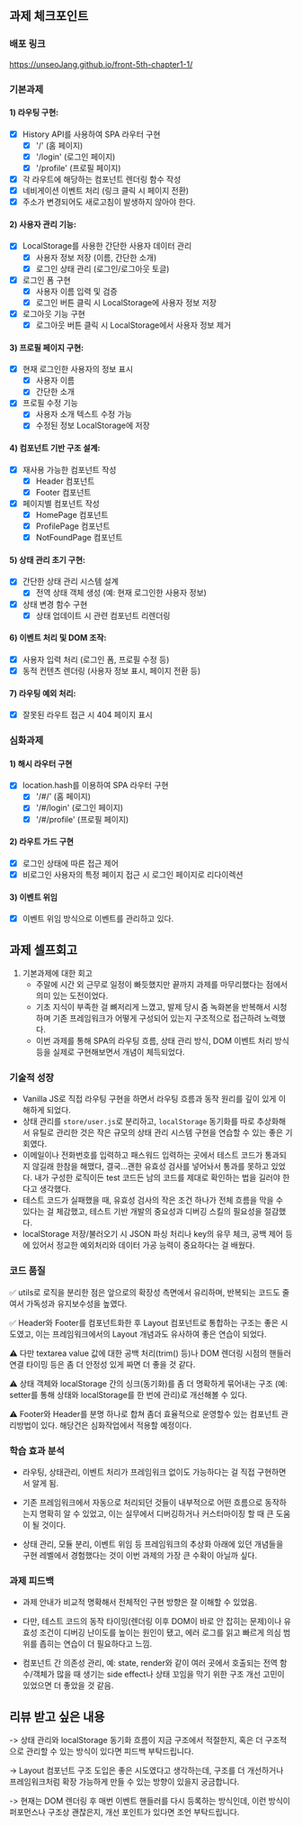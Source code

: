 ## 과제 체크포인트

### 배포 링크
https://unseoJang.github.io/front-5th-chapter1-1/

<!--
배포 링크를 적어주세요
예시: https://<username>.github.io/front-5th-chapter1-1/

배포가 완료되지 않으면 과제를 통과할 수 없습니다.
배포 후에 정상 작동하는지 확인해주세요.
-->


### 기본과제

#### 1) 라우팅 구현:
- [x] History API를 사용하여 SPA 라우터 구현
  - [x] '/' (홈 페이지)
  - [x] '/login' (로그인 페이지)
  - [x] '/profile' (프로필 페이지)
- [x] 각 라우트에 해당하는 컴포넌트 렌더링 함수 작성
- [x] 네비게이션 이벤트 처리 (링크 클릭 시 페이지 전환)
- [x] 주소가 변경되어도 새로고침이 발생하지 않아야 한다.

#### 2) 사용자 관리 기능:
- [x] LocalStorage를 사용한 간단한 사용자 데이터 관리
  - [x] 사용자 정보 저장 (이름, 간단한 소개)
  - [x] 로그인 상태 관리 (로그인/로그아웃 토글)
- [x] 로그인 폼 구현
  - [x] 사용자 이름 입력 및 검증
  - [x] 로그인 버튼 클릭 시 LocalStorage에 사용자 정보 저장
- [x] 로그아웃 기능 구현
  - [x] 로그아웃 버튼 클릭 시 LocalStorage에서 사용자 정보 제거

#### 3) 프로필 페이지 구현:
- [x] 현재 로그인한 사용자의 정보 표시
  - [x] 사용자 이름
  - [x] 간단한 소개
- [x] 프로필 수정 기능
  - [x] 사용자 소개 텍스트 수정 가능
  - [x] 수정된 정보 LocalStorage에 저장

#### 4) 컴포넌트 기반 구조 설계:
- [x] 재사용 가능한 컴포넌트 작성
  - [x] Header 컴포넌트
  - [x] Footer 컴포넌트
- [x] 페이지별 컴포넌트 작성
  - [x] HomePage 컴포넌트
  - [x] ProfilePage 컴포넌트
  - [x] NotFoundPage 컴포넌트

#### 5) 상태 관리 초기 구현:
- [x] 간단한 상태 관리 시스템 설계
  - [x] 전역 상태 객체 생성 (예: 현재 로그인한 사용자 정보)
- [x] 상태 변경 함수 구현
  - [x] 상태 업데이트 시 관련 컴포넌트 리렌더링

#### 6) 이벤트 처리 및 DOM 조작:
- [x] 사용자 입력 처리 (로그인 폼, 프로필 수정 등)
- [x] 동적 컨텐츠 렌더링 (사용자 정보 표시, 페이지 전환 등)

#### 7) 라우팅 예외 처리:
- [x] 잘못된 라우트 접근 시 404 페이지 표시

### 심화과제

#### 1) 해시 라우터 구현
- [x] location.hash를 이용하여 SPA 라우터 구현
  - [x] '/#/' (홈 페이지)
  - [x] '/#/login' (로그인 페이지) 
  - [x] '/#/profile' (프로필 페이지)
 
#### 2) 라우트 가드 구현
- [x] 로그인 상태에 따른 접근 제어
- [x] 비로그인 사용자의 특정 페이지 접근 시 로그인 페이지로 리다이렉션

#### 3) 이벤트 위임

- [x] 이벤트 위임 방식으로 이벤트를 관리하고 있다.

## 과제 셀프회고

<!-- 과제에 대한 회고를 작성해주세요 -->
1. 기본과제에 대한 회고
   - 주말에 시간 외 근무로 일정이 빠듯했지만 끝까지 과제를 마무리했다는 점에서 의미 있는 도전이었다.
   - 기초 지식이 부족한 걸 뼈저리게 느꼈고, 발제 당시 줌 녹화본을 반복해서 시청하며 기존 프레임워크가 어떻게 구성되어 있는지 구조적으로 접근하려 노력했다.
   - 이번 과제를 통해 SPA의 라우팅 흐름, 상태 관리 방식, DOM 이벤트 처리 방식 등을 실제로 구현해보면서 개념이 체득되었다.

### 기술적 성장
   - Vanilla JS로 직접 라우팅 구현을 하면서 라우팅 흐름과 동작 원리를 깊이 있게 이해하게 되었다.
   - 상태 관리를 `store/user.js`로 분리하고, `localStorage` 동기화를 따로 추상화해서 유틸로 관리한 것은 작은 규모의 상태 관리 시스템 구현을 연습할 수 있는 좋은 기회였다.
   - 이메일이나 전화번호를 입력하고 패스워드 입력하는 곳에서 테스트 코드가 통과되지 않길래 한참을 해맸다, 결국...괜한 유효성 검사를 넣어놔서 통과를 못하고 있었다. 내가 구성한 로직이든 test 코드든 남의 코드를 제대로 확인하는 법을 길러야 한다고 생각했다.
   - 테스트 코드가 실패했을 때, 유효성 검사의 작은 조건 하나가 전체 흐름을 막을 수 있다는 걸 체감했고, 테스트 기반 개발의 중요성과 디버깅 스킬의 필요성을 절감했다.
   - localStorage 저장/불러오기 시 JSON 파싱 처리나 key의 유무 체크, 공백 제어 등에 있어서 정교한 예외처리와 데이터 가공 능력이 중요하다는 걸 배웠다.

### 코드 품질
<!-- 예시
- 특히 만족스러운 구현
- 리팩토링이 필요한 부분
- 코드 설계 관련 고민과 결정
-->
✅ utils로 로직을 분리한 점은 앞으로의 확장성 측면에서 유리하며, 반복되는 코드도 줄여서 가독성과 유지보수성을 높였다.

✅ Header와 Footer를 컴포넌트화한 후 Layout 컴포넌트로 통합하는 구조는 좋은 시도였고, 이는 프레임워크에서의 Layout 개념과도 유사하여 좋은 연습이 되었다.

⚠️ 다만 textarea value 값에 대한 공백 처리(trim() 등)나 DOM 렌더링 시점의 핸들러 연결 타이밍 등은 좀 더 안정성 있게 짜면 더 좋을 것 같다.

⚠️ 상태 객체와 localStorage 간의 싱크(동기화)를 좀 더 명확하게 묶어내는 구조 (예: setter를 통해 상태와 localStorage를 한 번에 관리)로 개선해볼 수 있다.

⚠️ Footer와 Header를 분명 하나로 합쳐 좀더 효율적으로 운영할수 있는 컴포넌트 관리방법이 있다. 해당건은 심화작업에서 적용할 예정이다.

### 학습 효과 분석
  - 라우팅, 상태관리, 이벤트 처리가 프레임워크 없이도 가능하다는 걸 직접 구현하면서 알게 됨.

  - 기존 프레임워크에서 자동으로 처리되던 것들이 내부적으로 어떤 흐름으로 동작하는지 명확히 알 수 있었고, 이는 실무에서 디버깅하거나 커스터마이징 할 때 큰 도움이 될 것이다.

  - 상태 관리, 모듈 분리, 이벤트 위임 등 프레임워크의 추상화 아래에 있던 개념들을 구현 레벨에서 경험했다는 것이 이번 과제의 가장 큰 수확이 아닐까 싶다.

### 과제 피드백
- 과제 안내가 비교적 명확해서 전체적인 구현 방향은 잘 이해할 수 있었음.

- 다만, 테스트 코드의 동작 타이밍(렌더링 이후 DOM이 바로 안 잡히는 문제)이나 유효성 조건이 디버깅 난이도를 높이는 원인이 됐고, 에러 로그를 읽고 빠르게 의심 범위를 좁히는 연습이 더 필요하다고 느낌.

- 컴포넌트 간 의존성 관리, 예: state, render와 같이 여러 곳에서 호출되는 전역 함수/객체가 많을 때 생기는 side effect나 상태 꼬임을 막기 위한 구조 개선 고민이 있었으면 더 좋았을 것 같음.

## 리뷰 받고 싶은 내용

-> 상태 관리와 localStorage 동기화 흐름이 지금 구조에서 적절한지, 혹은 더 구조적으로 관리할 수 있는 방식이 있다면 피드백 부탁드립니다.

-> Layout 컴포넌트 구조 도입은 좋은 시도였다고 생각하는데, 구조를 더 개선하거나 프레임워크처럼 확장 가능하게 만들 수 있는 방향이 있을지 궁금합니다.

-> 현재는 DOM 렌더링 후 매번 이벤트 핸들러를 다시 등록하는 방식인데, 이런 방식이 퍼포먼스나 구조상 괜찮은지, 개선 포인트가 있다면 조언 부탁드립니다.

